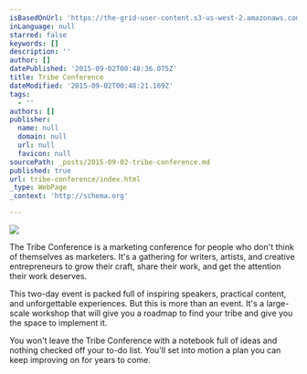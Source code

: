 ```yaml
---
isBasedOnUrl: 'https://the-grid-user-content.s3-us-west-2.amazonaws.com/26ab9c89-dedf-4b8f-b6cd-933190e64a91.jpg'
inLanguage: null
starred: false
keywords: []
description: ''
author: []
datePublished: '2015-09-02T00:48:36.075Z'
title: Tribe Conference
dateModified: '2015-09-02T00:48:21.169Z'
tags:
  - ''
authors: []
publisher:
  name: null
  domain: null
  url: null
  favicon: null
sourcePath: _posts/2015-09-02-tribe-conference.md
published: true
url: tribe-conference/index.html
_type: WebPage
_context: 'http://schema.org'

---
```

![](https://the-grid-user-content.s3-us-west-2.amazonaws.com/26ab9c89-dedf-4b8f-b6cd-933190e64a91.jpg)

The Tribe Conference is a marketing conference for people who don't think of themselves as marketers. It's a gathering for writers, artists, and creative entrepreneurs to grow their craft, share their work, and get the attention their work deserves. 

This two-day event is packed full of inspiring speakers, practical content, and unforgettable experiences. But this is more than an event. It's a large-scale workshop that will give you a roadmap to find your tribe and give you the space to implement it.

You won't leave the Tribe Conference with a notebook full of ideas and nothing checked off your to-do list. You'll set into motion a plan you can keep improving on for years to come.